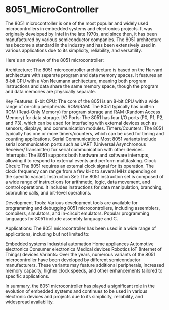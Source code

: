 # 8051_MicroController

The 8051 microcontroller is one of the most popular and widely used microcontrollers in embedded systems and electronics projects. It was originally developed by Intel in the late 1970s, and since then, it has been manufactured by various semiconductor companies. The 8051 architecture has become a standard in the industry and has been extensively used in various applications due to its simplicity, reliability, and versatility.

Here's an overview of the 8051 microcontroller:

Architecture:
The 8051 microcontroller architecture is based on the Harvard architecture with separate program and data memory spaces. It features an 8-bit CPU with a Von Neumann architecture, meaning both program instructions and data share the same memory space, though the program and data memories are physically separate.

Key Features:
8-bit CPU: The core of the 8051 is an 8-bit CPU with a wide range of on-chip peripherals.
ROM/RAM: The 8051 typically has built-in ROM (Read-Only Memory) for program storage and RAM (Random Access Memory) for data storage.
I/O Ports: The 8051 has four I/O ports (P0, P1, P2, and P3), which can be used for interfacing with external devices such as sensors, displays, and communication modules.
Timers/Counters: The 8051 typically has one or more timers/counters, which can be used for timing and counting applications.
Serial Communication: Most 8051 variants include serial communication ports such as UART (Universal Asynchronous Receiver/Transmitter) for serial communication with other devices.
Interrupts: The 8051 supports both hardware and software interrupts, allowing it to respond to external events and perform multitasking.
Clock Circuit: The 8051 requires an external clock signal for its operation. The clock frequency can range from a few kHz to several MHz depending on the specific variant.
Instruction Set:
The 8051 instruction set is composed of a wide range of instructions for arithmetic, logic, data movement, and control operations. It includes instructions for data manipulation, branching, subroutine calls, and bit-level operations.

Development Tools:
Various development tools are available for programming and debugging 8051 microcontrollers, including assemblers, compilers, simulators, and in-circuit emulators. Popular programming languages for 8051 include assembly language and C.

Applications:
The 8051 microcontroller has been used in a wide range of applications, including but not limited to:

Embedded systems
Industrial automation
Home appliances
Automotive electronics
Consumer electronics
Medical devices
Robotics
IoT (Internet of Things) devices
Variants:
Over the years, numerous variants of the 8051 microcontroller have been developed by different semiconductor manufacturers. These variants may feature additional peripherals, increased memory capacity, higher clock speeds, and other enhancements tailored to specific applications.

In summary, the 8051 microcontroller has played a significant role in the evolution of embedded systems and continues to be used in various electronic devices and projects due to its simplicity, reliability, and widespread availability.
